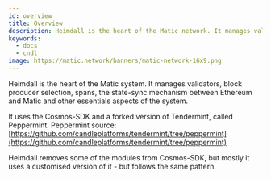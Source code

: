 ```yaml
---
id: overview
title: Overview
description: Heimdall is the heart of the Matic network. It manages validators, block producer span, the state-sync mechanism and other essentials aspects of the system.
keywords:
  - docs
  - cndl
image: https://matic.network/banners/matic-network-16x9.png 
---
```


Heimdall is the heart of the Matic system. It manages validators, block producer selection, spans, the state-sync mechanism between Ethereum and Matic and other essentials aspects of the system.

It uses the Cosmos-SDK and a forked version of Tendermint, called Peppermint. Peppermint source: [https://github.com/candleplatforms/tendermint/tree/peppermint](https://github.com/candleplatforms/tendermint/tree/peppermint) 

Heimdall removes some of the modules from Cosmos-SDK, but mostly it uses a customised version of it - but follows the same pattern.